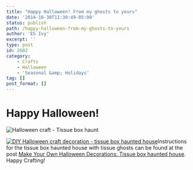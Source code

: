 ```yaml
---
title: "Happy Halloween! From my ghosts to yours"
date: '2014-10-30T11:30:49-05:00'
status: publish
path: /happy-halloween-from-my-ghosts-to-yours
author: 'ES Ivy'
excerpt: ''
type: post
id: 2602
category:
    - Crafts
    - Halloween
    - 'Seasonal &amp; Holidays'
tag: []
post_format: []
---
```

Happy Halloween!
================

![Halloween craft - Tissue box haunt](/uploads/2014/10/Tissue-haunt.gif)

[![DIY Halloween craft decoration - tissue box haunted house](/uploads/2013/10/tissue-box-haunted-house-350-x-525.jpg)](http://192.168.1.34:4945/draft1101)Instructions for the tissue box haunted house with tissue ghosts can be found at the post [Make Your Own Halloween Decorations: Tissue box haunted house](http://192.168.1.34:4945/draft1101). Happy Crafting!